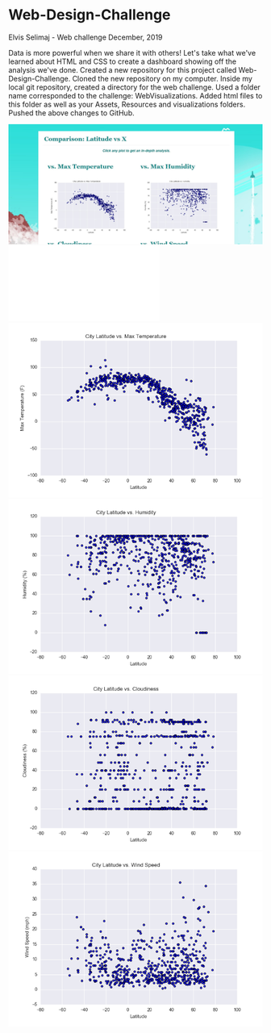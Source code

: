 # Web-Design-Challenge

Elvis Selimaj - Web challenge December, 2019

Data is more powerful when we share it with others! Let's take what we've learned about HTML and CSS to create a dashboard showing off the analysis we've done.
Created a new repository for this project called Web-Design-Challenge. 
Cloned the new repository on my computer.
Inside my local git repository, created a directory for the web challenge. Used a folder name corresponded to the challenge: WebVisualizations.
Added html files to this folder as well as your Assets, Resources and visualizations folders.
Pushed the above changes to GitHub. 

![bay](assets/images/Comparison_page_screenshot.jpg)
![bay5](visualizations/cloudiness.html)
![bay1](assets/images/Fig1.png)
![bay2](assets/images/Fig2.png)
![bay3](assets/images/Fig3.png)
![bay4](assets/images/Fig4.png)

